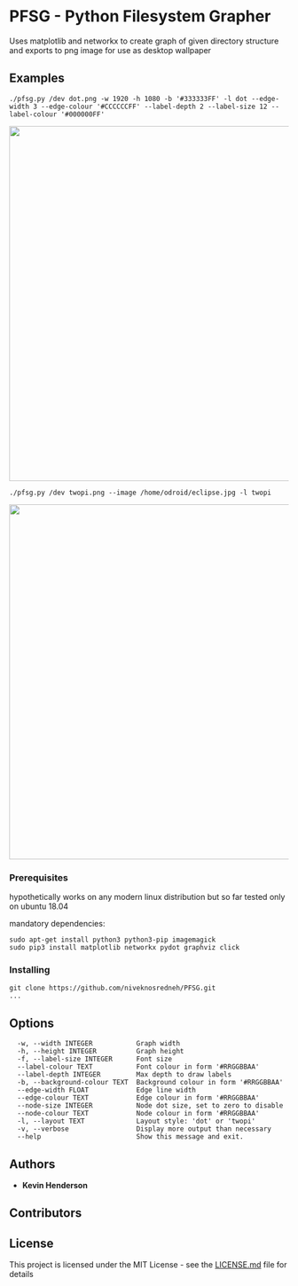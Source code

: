 # PFSG - Python Filesystem Grapher

Uses matplotlib and networkx to create graph of given directory structure and exports to png image for use as desktop wallpaper

## Examples

```
./pfsg.py /dev dot.png -w 1920 -h 1080 -b '#333333FF' -l dot --edge-width 3 --edge-colour '#CCCCCCFF' --label-depth 2 --label-size 12 --label-colour '#000000FF'
```
<img src="https://github.com/niveknosredneh/PFSG/blob/master/img/dot.png" width="640" align="middle">

```
./pfsg.py /dev twopi.png --image /home/odroid/eclipse.jpg -l twopi

```
<img src="https://github.com/niveknosredneh/PFSG/blob/master/img/twopi.png" width="640" align="middle">

### Prerequisites

hypothetically works on any modern linux distribution
but so far tested only on ubuntu 18.04

mandatory dependencies:
```
sudo apt-get install python3 python3-pip imagemagick
sudo pip3 install matplotlib networkx pydot graphviz click
```

### Installing
```
git clone https://github.com/niveknosredneh/PFSG.git
...

```

## Options

```
  -w, --width INTEGER           Graph width
  -h, --height INTEGER          Graph height
  -f, --label-size INTEGER      Font size
  --label-colour TEXT           Font colour in form '#RRGGBBAA'
  --label-depth INTEGER         Max depth to draw labels
  -b, --background-colour TEXT  Background colour in form '#RRGGBBAA'
  --edge-width FLOAT            Edge line width
  --edge-colour TEXT            Edge colour in form '#RRGGBBAA'
  --node-size INTEGER           Node dot size, set to zero to disable
  --node-colour TEXT            Node colour in form '#RRGGBBAA'
  -l, --layout TEXT             Layout style: 'dot' or 'twopi'
  -v, --verbose                 Display more output than necessary
  --help                        Show this message and exit.
```

## Authors

* **Kevin Henderson**

## Contributors

## License

This project is licensed under the MIT License - see the [LICENSE.md](LICENSE.md) file for details
